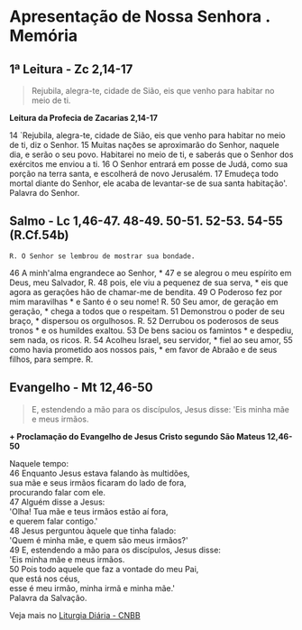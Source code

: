 # Apresentação de Nossa Senhora . Memória

## 1ª Leitura - Zc 2,14-17

> Rejubila, alegra-te, cidade de Sião, eis que venho para habitar no meio de ti.

**Leitura da Profecia de Zacarias 2,14-17**

14 `Rejubila, alegra-te, cidade de Sião,   eis que venho para habitar no meio de ti,   diz o Senhor.  15 Muitas naçðes se aproximarão do Senhor, naquele dia,   e serão o seu povo.   Habitarei no meio de ti,   e saberás que o Senhor dos exércitos   me enviou a ti.  16 O Senhor entrará em posse de Judá,   como sua porção na terra santa,   e escolherá de novo Jerusalém.  17 Emudeça todo mortal diante do Senhor,   ele acaba de levantar-se de sua santa habitação'.   Palavra do Senhor.

## Salmo - Lc 1,46-47. 48-49. 50-51. 52-53. 54-55 (R.Cf.54b)

`R. O Senhor se lembrou de mostrar sua bondade.`

46 A minh'alma engrandece ao Senhor, *    47 e se alegrou o meu espírito em Deus, meu Salvador, R.        48 pois, ele viu a pequenez de sua serva, *     eis que agora as gerações hão de chamar-me de bendita.    49 O Poderoso fez por mim maravilhas *     e Santo é o seu nome! R.        50 Seu amor, de geração em geração, *     chega a todos que o respeitam.    51 Demonstrou o poder de seu braço, *     dispersou os orgulhosos. R.        52 Derrubou os poderosos de seus tronos *     e os humildes exaltou.    53 De bens saciou os famintos *     e despediu, sem nada, os ricos. R.        54 Acolheu Israel, seu servidor, *     fiel ao seu amor,    55 como havia prometido aos nossos pais, *     em favor de Abraão e de seus filhos, para sempre. R.

## Evangelho - Mt 12,46-50

> E, estendendo a mão para os discípulos, Jesus disse: 'Eis minha mãe e meus irmãos.

**+ Proclamação do Evangelho de Jesus Cristo segundo São Mateus 12,46-50**

Naquele tempo:   
46 Enquanto Jesus estava falando às multidões,   
 sua mãe e seus irmãos ficaram do lado de fora,   
 procurando falar com ele.   
47 Alguém disse a Jesus:   
 'Olha! Tua mãe e teus irmãos estão aí fora,   
 e querem falar contigo.'   
48 Jesus perguntou àquele que tinha falado:   
 'Quem é minha mãe, e quem são meus irmãos?'   
49 E, estendendo a mão para os discípulos, Jesus disse:   
 'Eis minha mãe e meus irmãos.   
50 Pois todo aquele que faz a vontade do meu Pai,   
 que está nos céus,   
 esse é meu irmão, minha irmã e minha mãe.'   
 Palavra da Salvação.

Veja mais no [Liturgia Diária - CNBB](http://liturgiadiaria.cnbb.org.br/app/user/user/UserView.php?ano=2016&mes=11&dia=21)